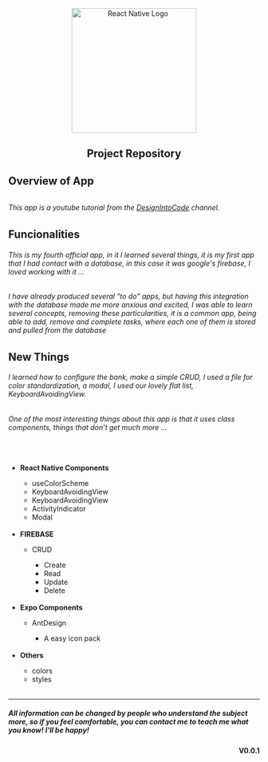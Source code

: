 <div align="center">
        <img  width=250 src="https://cdn4.iconfinder.com/data/icons/logos-3/600/React.js_logo-512.png" alt="React Native Logo"/>
    <h2>Project Repository</h2>
</div>

## Overview of App

###### 

###### This app is a youtube tutorial from the [DesignIntoCode](https://www.youtube.com/c/DesignIntoCode/featured) channel.

## Funcionalities

###### This is my fourth official app, in it I learned several things, it is my first app that I had contact with a database, in this case it was google's firebase, I loved working with it ...

###### I have already produced several "to do" apps, but having this integration with the database made me more anxious and excited, I was able to learn several concepts, removing these particularities, it is a common app, being able to add, remove and complete tasks, where each one of them is stored and pulled from the database

## New Things

###### I learned how to configure the bank, make a simple CRUD, I used a file for color standardization, a modal, I used our lovely flat list, KeyboardAvoidingView.
###### One of the most interesting things about this app is that it uses class components, things that don’t get much more ...


<br>

<ul>
<li><b>React Native Components</b></li>
    <ul>
    <li>useColorScheme</li>
    <li>KeyboardAvoidingView</li>
    <li>KeyboardAvoidingView</li>
    <li>ActivityIndicator</li>
    <li>Modal</li>
    </ul>
<br>

<li><b>FIREBASE</b></li>
    <ul>
    <li>CRUD</li>
    <ul>
    <li>Create</li>
    <li>Read</li>
    <li>Update</li>
    <li>Delete</li>
    </ul>
    </ul>

<br>

<li><b>Expo Components</b></li>
    <ul>
    <li>AntDesign</li>
        <ul>
        <li>A easy icon pack</li>
        </ul>
    </ul>

<br>

<li><b>Others</b></li>
    <ul>
    <li>colors</li>
    <li>styles</li>
    </ul>
<br>

</ul>

---

##### All information can be changed by people who understand the subject more, so if you feel comfortable, you can contact me to teach me what you know! I'll be happy!

<div align="end"><b>V0.0.1</b></div>
